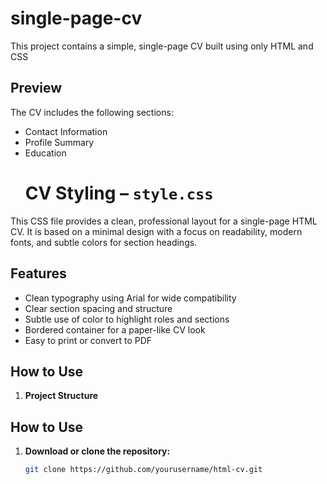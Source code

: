 # single-page-cv

This project contains a simple, single-page CV built using only HTML and CSS 

## Preview

The CV includes the following sections:
- Contact Information
- Profile Summary
- Education
  # CV Styling – `style.css`

This CSS file provides a clean, professional layout for a single-page HTML CV. It is based on a minimal design with a focus on readability, modern fonts, and subtle colors for section headings.

## Features

- Clean typography using Arial for wide compatibility
- Clear section spacing and structure
- Subtle use of color to highlight roles and sections
- Bordered container for a paper-like CV look
- Easy to print or convert to PDF

## How to Use

1. **Project Structure**


## How to Use

1. **Download or clone the repository:**
   ```bash
   git clone https://github.com/yourusername/html-cv.git
